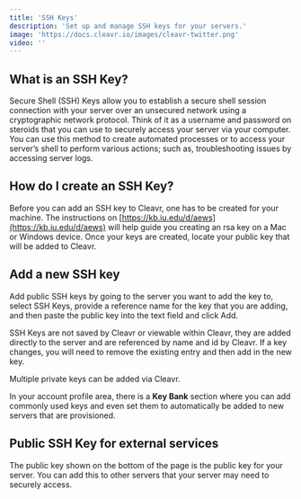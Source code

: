```yaml
---
title: 'SSH Keys'
description: 'Set up and manage SSH keys for your servers.'
image: 'https://docs.cleavr.io/images/cleavr-twitter.png'
video: ''
---
```


## What is an SSH Key?
Secure Shell (SSH) Keys allow you to establish a secure shell session connection with your server over an unsecured network 
using a cryptographic network protocol. Think of it as a username and password on steroids that you can use to securely 
access your server via your computer. You can use this method to create automated processes or to access your server’s 
shell to perform various actions; such as, troubleshooting issues by accessing server logs.  

## How do I create an SSH Key?  
Before you can add an SSH key to Cleavr, one has to be created for your machine. The instructions on [https://kb.iu.edu/d/aews](https://kb.iu.edu/d/aews) 
will help guide you creating an rsa key on a Mac or Windows device. Once your keys are created, locate your public key 
that will be added to Cleavr.


## Add a new SSH key
Add public SSH keys by going to the server you want to add the key to, select SSH Keys, provide a reference name for the key 
that you are adding, and then paste the public key into the text field and click Add.

SSH Keys are not saved by Cleavr or viewable within Cleavr, they are added directly to the server and are referenced by 
name and id by Cleavr. If a key changes, you will need to remove the existing entry and then add in the new key.

Multiple private keys can be added via Cleavr.

<base-info>
In your account profile area, there is a <b>Key Bank</b> section where you can add commonly used keys and even set them to 
automatically be added to new servers that are provisioned. 
</base-info>

## Public SSH Key for external services
The public key shown on the bottom of the page is the public key for your server. You can add this to other servers that 
your server may need to securely access.
